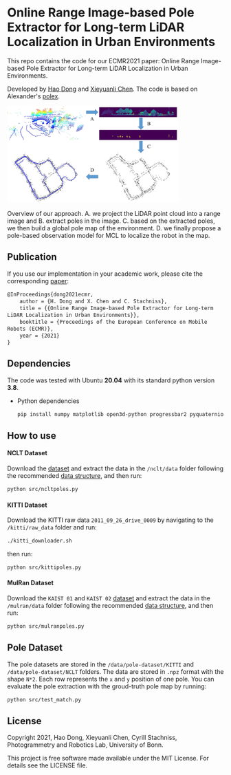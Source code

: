 # Online Range Image-based Pole Extractor for Long-term LiDAR Localization in Urban Environments

This repo contains the code for our ECMR2021 paper: Online Range Image-based Pole Extractor for Long-term LiDAR Localization in Urban Environments.

Developed by [Hao Dong](https://sites.google.com/view/dong-hao/) and [Xieyuanli Chen](https://www.ipb.uni-bonn.de/people/xieyuanli-chen/). The code is based on Alexander's [polex](https://github.com/acschaefer/polex).


<img src="data/figs/system.jpg" width="400">

Overview of our approach. A. we project the LiDAR point cloud into a range image and B. extract poles in the image. C. based on the extracted poles, we then build a global pole map of the environment. D. we finally propose a pole-based observation model for MCL to localize the robot in the map.


## Publication
If you use our implementation in your academic work, please cite the corresponding [paper](https://www.ipb.uni-bonn.de/wp-content/papercite-data/pdf/dong2021ecmr.pdf):
    
	@InProceedings{dong2021ecmr,
        author = {H. Dong and X. Chen and C. Stachniss},
        title = {{Online Range Image-based Pole Extractor for Long-term LiDAR Localization in Urban Environments}},
        booktitle = {Proceedings of the European Conference on Mobile Robots (ECMR)},
        year = {2021}
    }

## Dependencies

The code was tested with Ubuntu **20.04** with its standard python version **3.8**.

- Python dependencies

  ```bash
  pip install numpy matplotlib open3d-python progressbar2 pyquaternion transforms3d scipy scikit-image networkx numba arrow pykitti
  ```


## How to use

#### NCLT Dataset
Download the [dataset](http://robots.engin.umich.edu/nclt/) and extract the data in the `/nclt/data` folder following the recommended [data structure](nclt/README.md), and then run:
  ```bash
  python src/ncltpoles.py
  ```

#### KITTI Dataset
Download the KITTI raw data `2011_09_26_drive_0009` by navigating to the `/kitti/raw_data` folder and run:
  ```bash
  ./kitti_downloader.sh
  ```
then run:
  ```bash
  python src/kittipoles.py
  ```

#### MulRan Dataset
Download the `KAIST 01` and `KAIST 02` [dataset](https://sites.google.com/view/mulran-pr/download) and extract the data in the `/mulran/data` folder following the recommended [data structure](mulran/README.md), and then run:
  ```bash
  python src/mulranpoles.py
  ```

## Pole Dataset
The pole datasets are stored in the `/data/pole-dataset/KITTI` and `/data/pole-dataset/NCLT` folders. The data are stored in `.npz` format with the shape `N*2`. Each row represents the `x` and `y` position of one pole. You can evaluate the pole extraction with the groud-truth pole map by running:
  ```bash
  python src/test_match.py
  ```

## License

Copyright 2021, Hao Dong, Xieyuanli Chen, Cyrill Stachniss, Photogrammetry and Robotics Lab, University of Bonn.

This project is free software made available under the MIT License. For details see the LICENSE file.



